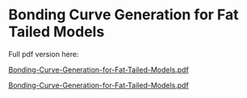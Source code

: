 # Bonding Curve Generation for Fat Tailed Models

Full pdf version here:

[Bonding-Curve-Generation-for-Fat-Tailed-Models.pdf](Bonding%20Cu%20c6293/Bonding-Curve-Generation-for-Fat-Tailed-Models.pdf)

[Bonding-Curve-Generation-for-Fat-Tailed-Models.pdf](Bonding%20Cu%20c6293/Bonding-Curve-Generation-for-Fat-Tailed-Models%201.pdf)